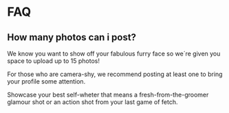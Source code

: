 # FAQ

## How many photos can i post?

We know you want to show off your fabulous furry face so we´re given you space to upload up to 15 photos!

For those who are camera-shy, we recommend posting at least one to bring
your profile some attention.

Showcase your best self-wheter that means a fresh-from-the-groomer glamour shot or an action shot from your last game of fetch. 